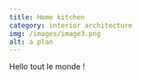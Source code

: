 ```yaml
---
title: Home kitchen
category: interior architecture
img: /images/image3.png
alt: a plan
---
```


Hello tout le monde !